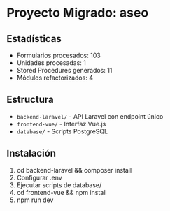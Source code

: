 # Proyecto Migrado: aseo

## Estadísticas
- Formularios procesados: 103
- Unidades procesadas: 1
- Stored Procedures generados: 11
- Módulos refactorizados: 4

## Estructura
- `backend-laravel/` - API Laravel con endpoint único
- `frontend-vue/` - Interfaz Vue.js
- `database/` - Scripts PostgreSQL

## Instalación
1. cd backend-laravel && composer install
2. Configurar .env
3. Ejecutar scripts de database/
4. cd frontend-vue && npm install
5. npm run dev